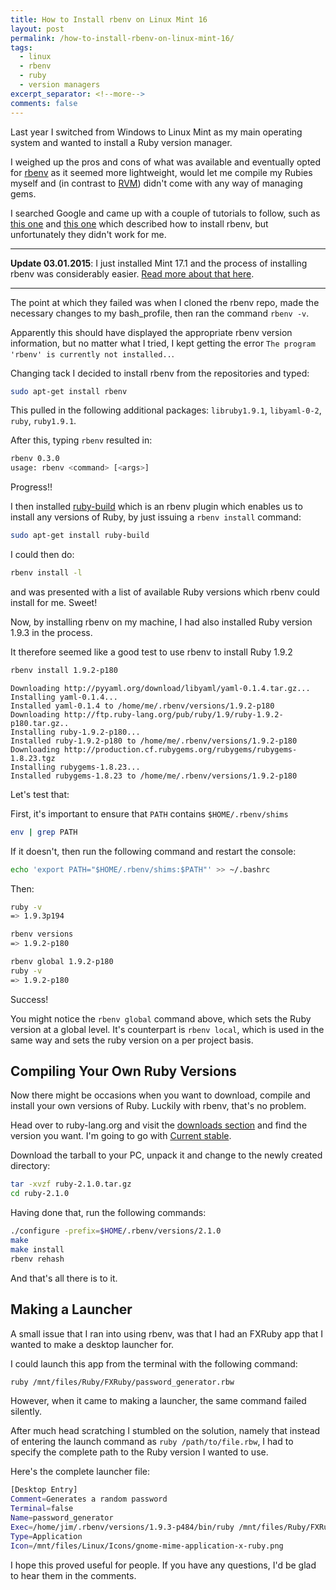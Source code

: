 ```yaml
---
title: How to Install rbenv on Linux Mint 16
layout: post
permalink: /how-to-install-rbenv-on-linux-mint-16/
tags:
  - linux
  - rbenv
  - ruby
  - version managers
excerpt_separator: <!--more-->
comments: false
---
```


Last year I switched from Windows to Linux Mint as my main operating system and wanted to install a Ruby version manager.

I weighed up the pros and cons of what was available and eventually opted for [rbenv](https://github.com/sstephenson/rbenv "rbenv GitHub page") as it seemed more lightweight, would let me compile my Rubies myself and (in contrast to [RVM](http://rvm.io/ "Ruby Version Manager")) didn't come with any way of managing gems.

I searched Google and came up with a couple of tutorials to follow, such as [this one](http://developwithguru.com/how-to-install-ruby-on-linux-mint-or-ubuntu-linux/ "How to install Ruby on Linux Mint or Ubuntu Linux") and [this one](http://linuxrails.blogspot.de/2013/12/how-to-install-ruby-with-rbenv-and.html "How to install Ruby with Rbenv and tools in Ubuntu 13.10 / Mint 16 ") which described how to install rbenv, but unfortunately they didn't work for me.

<!--more-->

---

**Update 03.01.2015**: I just installed Mint 17.1 and the process of installing rbenv was considerably easier. [Read more about that here](http://hibbard.eu/how-to-install-rbenv-on-linux-mint-17-1/).

---

The point at which they failed was when I cloned the rbenv repo, made the necessary changes to my bash_profile, then ran the command `rbenv -v`.

Apparently this should have displayed the appropriate rbenv version information, but no matter what I tried, I kept getting the error `The program 'rbenv' is currently not installed..`.

Changing tack I  decided to install rbenv from the repositories and typed:

```sh
sudo apt-get install rbenv
```

This pulled in the following additional packages: `libruby1.9.1`, `libyaml-0-2`, `ruby`, `ruby1.9.1`.

After this, typing `rbenv` resulted in:

```sh
rbenv 0.3.0
usage: rbenv <command> [<args>]
```

Progress!!

I then installed [ruby-build](https://github.com/sstephenson/ruby-build "An rbenv plugin that provides an rbenv install command")  which is an rbenv plugin which enables us to install any versions of Ruby, by just issuing a `rbenv install` command:

```sh
sudo apt-get install ruby-build
```

I could then do:

```sh
rbenv install -l
```

and was presented with a list of available Ruby versions which rbenv could install for me. Sweet!

Now, by installing rbenv on my machine, I had also installed Ruby version 1.9.3 in the process.

It therefore seemed like a good test to use rbenv to install Ruby 1.9.2

```sh
rbenv install 1.9.2-p180
```

```
Downloading http://pyyaml.org/download/libyaml/yaml-0.1.4.tar.gz...
Installing yaml-0.1.4...
Installed yaml-0.1.4 to /home/me/.rbenv/versions/1.9.2-p180
Downloading http://ftp.ruby-lang.org/pub/ruby/1.9/ruby-1.9.2-p180.tar.gz..
Installing ruby-1.9.2-p180...
Installed ruby-1.9.2-p180 to /home/me/.rbenv/versions/1.9.2-p180
Downloading http://production.cf.rubygems.org/rubygems/rubygems-1.8.23.tgz
Installing rubygems-1.8.23...
Installed rubygems-1.8.23 to /home/me/.rbenv/versions/1.9.2-p180
```

Let's test that:

First, it's important to ensure that `PATH` contains `$HOME/.rbenv/shims`

```sh
env | grep PATH
```

If it doesn't, then run the following command and restart the console:

```sh
echo 'export PATH="$HOME/.rbenv/shims:$PATH"' >> ~/.bashrc
```

Then:

```sh
ruby -v
=> 1.9.3p194

rbenv versions
=> 1.9.2-p180

rbenv global 1.9.2-p180
ruby -v
=> 1.9.2-p180
```

Success!

You might notice the `rbenv global` command above, which sets the Ruby version at a global level. It's counterpart is `rbenv local`, which is used in the same way and sets the ruby version on a per project basis.

## Compiling Your Own Ruby Versions

Now there might be occasions when you want to download, compile and install your own versions of Ruby. Luckily with rbenv, that's no problem.

Head over to ruby-lang.org and visit the [downloads section](https://www.ruby-lang.org/en/downloads/ "Download Ruby") and find the version you want. I'm going to go with [Current stable](http://cache.ruby-lang.org/pub/ruby/2.1/ruby-2.1.0.tar.gz "Ruby 2.1.0").

Download the tarball to your PC, unpack it and change to the newly created directory:

```sh
tar -xvzf ruby-2.1.0.tar.gz
cd ruby-2.1.0
```

Having done that, run the following commands:

```sh
./configure -prefix=$HOME/.rbenv/versions/2.1.0
make
make install
rbenv rehash
```

And that's all there is to it.

## Making a Launcher

A small issue that I ran into using rbenv, was that I had an FXRuby app that I wanted to make a desktop launcher for.

I could launch this app from the terminal with the following command:

```sh
ruby /mnt/files/Ruby/FXRuby/password_generator.rbw
```

However, when it came to making a launcher, the same command failed silently.

After much head scratching I stumbled on the solution, namely that instead of entering the launch command as `ruby /path/to/file.rbw`, I had to specify the complete path to the Ruby version I wanted to use.

Here's the complete launcher file:

```sh
[Desktop Entry]
Comment=Generates a random password
Terminal=false
Name=password_generator
Exec=/home/jim/.rbenv/versions/1.9.3-p484/bin/ruby /mnt/files/Ruby/FXRuby/password_generator.rbw
Type=Application
Icon=/mnt/files/Linux/Icons/gnome-mime-application-x-ruby.png
```

I hope this proved useful for people. If you have any questions, I'd be glad to hear them in the comments.
